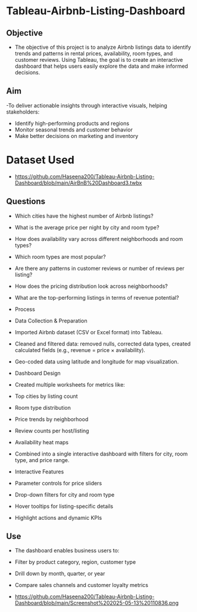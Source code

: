 # Tableau-Airbnb-Listing-Dashboard
## Objective
- The objective of this project is to analyze Airbnb listings data to identify trends and patterns in rental prices, availability, room types, and customer reviews. Using Tableau, the goal is to create an interactive dashboard that helps users easily explore the data and make informed decisions.

## Aim
-To deliver actionable insights through interactive visuals, helping stakeholders:
- Identify high-performing products and regions
- Monitor seasonal trends and customer behavior
- Make better decisions on marketing and inventory

# Dataset Used
- https://github.com/Haseena200/Tableau-Airbnb-Listing-Dashboard/blob/main/AirBnB%20Dashboard3.twbx

## Questions
- Which cities have the highest number of Airbnb listings?
- What is the average price per night by city and room type?
- How does availability vary across different neighborhoods and room types?
- Which room types are most popular?
- Are there any patterns in customer reviews or number of reviews per listing?
- How does the pricing distribution look across neighborhoods?
- What are the top-performing listings in terms of revenue potential?

- Process
- Data Collection & Preparation
- Imported Airbnb dataset (CSV or Excel format) into Tableau.
- Cleaned and filtered data: removed nulls, corrected data types, created calculated fields (e.g., revenue = price × availability).
- Geo-coded data using latitude and longitude for map visualization.
- Dashboard Design
- Created multiple worksheets for metrics like:
- Top cities by listing count
- Room type distribution
- Price trends by neighborhood
- Review counts per host/listing
- Availability heat maps
- Combined into a single interactive dashboard with filters for city, room type, and price range.
- Interactive Features
- Parameter controls for price sliders
- Drop-down filters for city and room type
- Hover tooltips for listing-specific details
- Highlight actions and dynamic KPIs

## Use
- The dashboard enables business users to:
- Filter by product category, region, customer type
- Drill down by month, quarter, or year
- Compare sales channels and customer loyalty metrics

- https://github.com/Haseena200/Tableau-Airbnb-Listing-Dashboard/blob/main/Screenshot%202025-05-13%20110836.png

